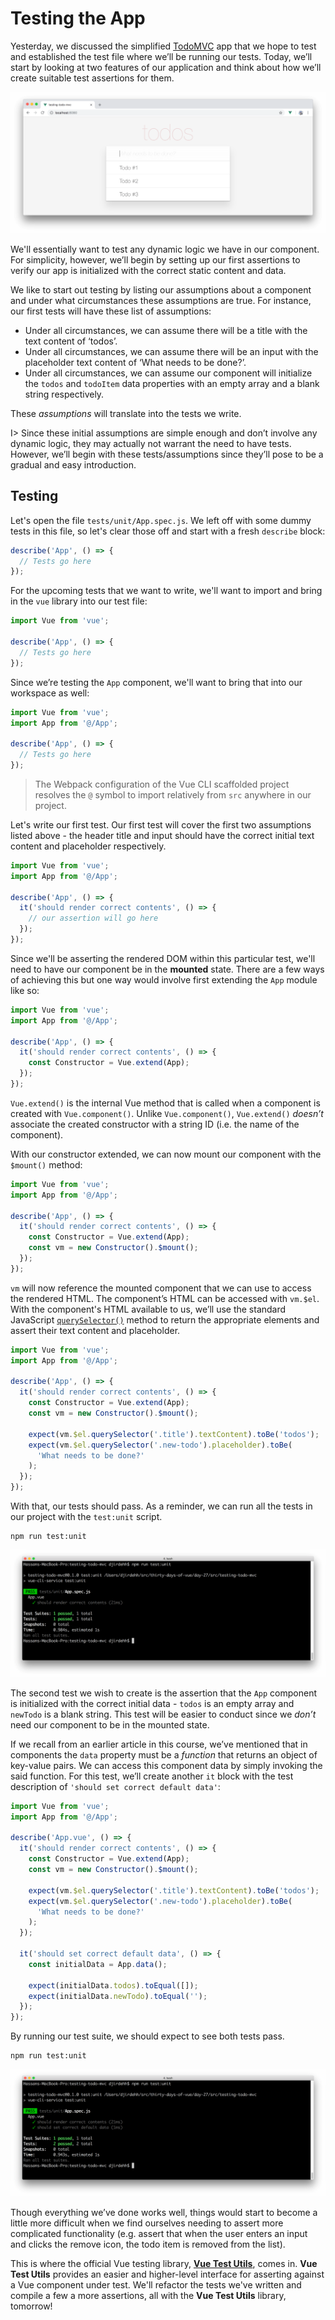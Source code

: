 # Testing the App

Yesterday, we discussed the simplified [TodoMVC](http://todomvc.com/) app that we hope to test and established the test file where we’ll be running our tests. Today, we’ll start by looking at two features of our application and think about how we’ll create suitable test assertions for them.

![](./public/assets/simple-todo-mvc-app.png)

We'll essentially want to test any dynamic logic we have in our component. For simplicity, however, we’ll begin by setting up our first assertions to verify our app is initialized with the correct static content and data.

We like to start out testing by listing our assumptions about a component and under what circumstances these assumptions are true. For instance, our first tests will have these list of assumptions:

-   Under all circumstances, we can assume there will be a title with the text content of ‘todos’.
-   Under all circumstances, we can assume there will be an input with the placeholder text content of ‘What needs to be done?’.
-   Under all circumstances, we can assume our component will initialize the `todos` and `todoItem` data properties with an empty array and a blank string respectively.

These _assumptions_ will translate into the tests we write.

I> Since these initial assumptions are simple enough and don’t involve any dynamic logic, they may actually not warrant the need to have tests. However, we’ll begin with these tests/assumptions since they’ll pose to be a gradual and easy introduction.

## Testing

Let's open the file `tests/unit/App.spec.js`. We left off with some dummy tests in this file, so let's clear those off and start with a fresh `describe` block:

```javascript
describe('App', () => {
  // Tests go here
});
```

For the upcoming tests that we want to write, we'll want to import and bring in the `vue` library into our test file:

```javascript
import Vue from 'vue';

describe('App', () => {
  // Tests go here
});
```

Since we’re testing the `App` component, we'll want to bring that into our workspace as well:

```javascript
import Vue from 'vue';
import App from '@/App';

describe('App', () => {
  // Tests go here
});
```

> The Webpack configuration of the Vue CLI scaffolded project resolves the `@` symbol to import relatively from `src` anywhere in our project.

Let's write our first test. Our first test will cover the first two assumptions listed above - the header title and input should have the correct initial text content and placeholder respectively.

```javascript
import Vue from 'vue';
import App from '@/App';

describe('App', () => {
  it('should render correct contents', () => {
    // our assertion will go here
  });
});
```

Since we'll be asserting the rendered DOM within this particular test, we'll need to have our component be in the **mounted** state. There are a few ways of achieving this but one way would involve first extending the `App` module like so:

```javascript
import Vue from 'vue';
import App from '@/App';

describe('App', () => {
  it('should render correct contents', () => {
    const Constructor = Vue.extend(App);
  });
});
```

`Vue.extend()` is the internal Vue method that is called when a component is created with `Vue.component()`. Unlike `Vue.component()`, `Vue.extend()` _doesn’t_ associate the created constructor with a string ID (i.e. the name of the component).

With our constructor extended, we can now mount our component with the `$mount()` method:

```javascript
import Vue from 'vue';
import App from '@/App';

describe('App', () => {
  it('should render correct contents', () => {
    const Constructor = Vue.extend(App);
    const vm = new Constructor().$mount();
  });
});
```

`vm` will now reference the mounted component that we can use to access the rendered HTML. The component’s HTML can be accessed with `vm.$el`. With the component's HTML available to us, we’ll use the standard JavaScript [`querySelector()`](https://developer.mozilla.org/en-US/docs/Web/API/Document/querySelector) method to return the appropriate elements and assert their text content and placeholder.

```javascript
import Vue from 'vue';
import App from '@/App';

describe('App', () => {
  it('should render correct contents', () => {
    const Constructor = Vue.extend(App);
    const vm = new Constructor().$mount();

    expect(vm.$el.querySelector('.title').textContent).toBe('todos');
    expect(vm.$el.querySelector('.new-todo').placeholder).toBe(
      'What needs to be done?'
    );
  });
});
```

With that, our tests should pass. As a reminder, we can run all the tests in our project with the `test:unit` script.

```shell
npm run test:unit
```

![](./public/assets/first-passing-test.png)

The second test we wish to create is the assertion that the `App` component is initialized with the correct initial data - `todos` is an empty array and `newTodo` is a blank string. This test will be easier to conduct since we _don’t_ need our component to be in the mounted state.

If we recall from an earlier article in this course, we’ve mentioned that in components the `data` property must be a _function_ that returns an object of key-value pairs. We can access this component data by simply invoking the said function. For this test, we’ll create another `it` block with the test description of `'should set correct default data'`:

```javascript
import Vue from 'vue';
import App from '@/App';

describe('App.vue', () => {
  it('should render correct contents', () => {
    const Constructor = Vue.extend(App);
    const vm = new Constructor().$mount();
    
    expect(vm.$el.querySelector('.title').textContent).toBe('todos');
    expect(vm.$el.querySelector('.new-todo').placeholder).toBe(
      'What needs to be done?'
    );
  });
  
  it('should set correct default data', () => {
    const initialData = App.data();

    expect(initialData.todos).toEqual([]);
    expect(initialData.newTodo).toEqual('');
  });
});
```

By running our test suite, we should expect to see both tests pass.

```shell
npm run test:unit
```

![](./public/assets/two-passing-tests.png)

Though everything we’ve done works well, things would start to become a little more difficult when we find ourselves needing to assert more complicated functionality (e.g. assert that when the user enters an input and clicks the remove icon, the todo item is removed from the list).

This is where the official Vue testing library, [**Vue Test Utils**](https://vue-test-utils.vuejs.org/), comes in. **Vue Test Utils** provides an easier and higher-level interface for asserting against a Vue component under test. We'll refactor the tests we've written and compile a few a more assertions, all with the **Vue Test Utils** library, tomorrow!
